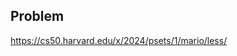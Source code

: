 <h2 tabindex="-1" class="heading-element" dir="auto">Problem</h2>

https://cs50.harvard.edu/x/2024/psets/1/mario/less/
